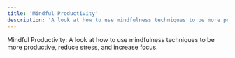 ```yaml
---
title: 'Mindful Productivity'
description: 'A look at how to use mindfulness techniques to be more productive, reduce stress, and increase focus.'
---
```




Mindful Productivity: A look at how to use mindfulness techniques to be more productive, reduce stress, and increase focus.
